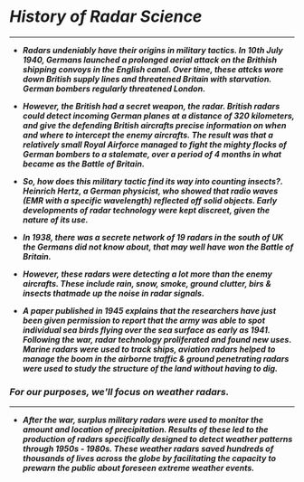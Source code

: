 # ___History of Radar Science___
---------------------------

- ___Radars undeniably have their origins in military tactics. In 10th July 1940, Germans launched a prolonged aerial attack on the Brithish shipping convoys in the English canal. Over time, these attcks wore down British supply lines and threatened Britain with starvation. German bombers regularly threatened London.___

- ___However, the British had a secret weapon, the radar. British radars could detect incoming German planes at a distance of 320 kilometers, and give the defending British aircrafts precise information on when and where to intercept the enemy aircrafts. The result was that a relatively small Royal Airforce managed to fight the mighty flocks of German bombers to a stalemate, over a period of 4 months in what became as the Battle of Britain.___

- ___So, how does this military tactic find its way into counting insects?. Heinrich Hertz, a German physicist, who showed that radio waves (EMR with a specific wavelength) reflected off solid objects. Early developments of radar technology were kept discreet, given the nature of its use.___

- ___In 1938, there was a secrete network of 19 radars in the south of UK the Germans did not know about, that may well have won the Battle of Britain.___

- ___However, these radars were detecting a lot more than the enemy aircrafts. These include rain, snow, smoke, ground clutter, birs & insects thatmade up the noise in radar signals.___

- ___A paper published in 1945 explains that the researchers have just been given permission to report that the army was able to spot individual sea birds flying over the sea surface as early as 1941. Following the war, radar technology proliferated and found new uses. Marine radars were used to track ships, aviation radars helped to manage the boom in the airborne traffic & ground penetrating radars were used to study the structure of the land without having to dig.___

### ___For our purposes, we'll focus on weather radars.___
-----------------------

- ___After the war, surplus military radars were used to monitor the amount and location of precipitation. Results of these led to the production of radars specifically designed to detect weather patterns through 1950s - 1980s. These weather radars saved hundreds of thousands of lives across the globe by facilitating the capacity to prewarn the public about foreseen extreme weather events.___